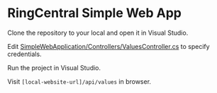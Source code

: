 # RingCentral Simple Web App

Clone the repository to your local and open it in Visual Studio.

Edit [SimpleWebApplication/Controllers/ValuesController.cs](./SimpleWebApplication/Controllers/ValuesController.cs) to specify credentials.

Run the project in Visual Studio.

Visit `[local-website-url]/api/values` in browser.
